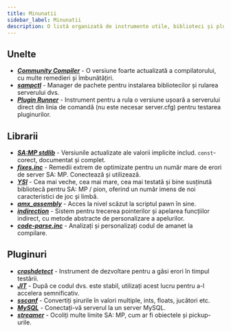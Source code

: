 ```yaml
---
title: Minunatii
sidebar_label: Minunatii
description: O listă organizată de instrumente utile, biblioteci și pluginuri pentru dezvoltarea SA-MP.
---
```


## Unelte

- **_[Community Compiler](https://github.com/pawn-lang/compiler/)_** - O versiune foarte actualizată a compilatorului, cu multe remedieri și îmbunătățiri.
- **_[sampctl](http://sampctl.com/)_** - Manager de pachete pentru instalarea bibliotecilor și rularea serverului dvs.
- **_[Plugin Runner](https://github.com/Zeex/samp-plugin-runner/)_** - Instrument pentru a rula o versiune ușoară a serverului direct din linia de comandă (nu este necesar server.cfg) pentru testarea pluginurilor.

## Librarii

- **_[SA:MP stdlib](https://github.com/pawn-lang/samp-stdlib/)_** - Versiunile actualizate ale valorii implicite includ. `const`-corect, documentat și complet.
- **_[fixes.inc](https://github.com/pawn-lang/sa-mp-fixes/)_** - Remedii extrem de optimizate pentru un număr mare de erori de server SA: MP. Conectează și utilizează.
- **_[YSI](https://github.com/pawn-lang/YSI-Includes/)_** - Cea mai veche, cea mai mare, cea mai testată și bine susținută bibliotecă pentru SA: MP / pion, oferind un număr imens de noi caracteristici de joc și limbă.
- **_[amx_assembly](https://github.com/Zeex/amx_assembly/)_** - Acces la nivel scăzut la scriptul pawn în sine.
- **_[indirection](https://github.com/Y-Less/indirection/)_** - Sistem pentru trecerea pointerilor și apelarea funcțiilor indirect, cu metode abstracte de personalizare a apelurilor.
- **_[code-parse.inc](https://github.com/Y-Less/code-parse.inc/)_** - Analizați și personalizați codul de amanet la compilare.

## Pluginuri

- **_[crashdetect](https://github.com/Zeex/samp-plugin-crashdetect/)_** - Instrument de dezvoltare pentru a găsi erori în timpul testării.
- **_[JIT](https://github.com/Zeex/samp-plugin-jit/)_** - După ce codul dvs. este stabil, utilizați acest lucru pentru a-l accelera semnificativ.
- **_[sscanf](https://github.com/Y-Less/sscanf/)_** - Convertiți șirurile în valori multiple, ints, floats, jucători etc.
- **_[MySQL](https://github.com/pBlueG/SA-MP-MySQL/)_** - Conectați-vă serverul la un server MySQL.
- **_[streamer](https://github.com/samp-incognito/samp-streamer-plugin/)_** - Ocoliți multe limite SA: MP, cum ar fi obiectele și pickup-urile.
